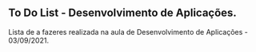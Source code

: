 ## To Do List - Desenvolvimento de Aplicações.

Lista de a fazeres realizada na aula de Desenvolvimento de Aplicações - 03/09/2021.
